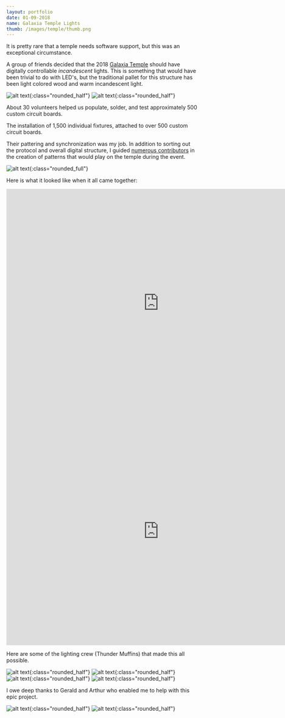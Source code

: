 ```yaml
---
layout: portfolio
date: 01-09-2018
name: Galaxia Temple Lights
thumb: /images/temple/thumb.png
---
```


It is pretty rare that a temple needs software support, but this was an exceptional circumstance.

A group of friends decided that the 2018 [Galaxia Temple](https://mamou-mani.com/project/galaxia/)
should have digitally controllable *incandescent* lights.  This is something that would have
been trivial to do with LED's, but the traditional pallet for this structure has
been light colored wood and warm incandescent light.

![alt text](/images/temple/control-boards.jpg "Control boards"){:class="rounded_half"}
![alt text](/images/temple/test-rig.jpg "Testing rig"){:class="rounded_half"}

About 30 volunteers helped us populate, solder, and test approximately 500 custom circuit boards.

The installation of 1,500 individual fixtures, attached to over 500 custom circuit boards.

Their pattering and synchronization was my job.  In addition to sorting out the protocol and
overall digital structure, I guided [numerous contributors](https://github.com/temple2018/Galaxia) in the creation of patterns that would play on the temple during the event.

![alt text](/images/temple/GalaxiaScreenshot.png "Software screenshot"){:class="rounded_full"}

Here is what it looked like when it all came together:
<iframe width="800" height="600" src="https://www.youtube.com/embed/q2JFujq0clQ" frameborder="0" allow="accelerometer; autoplay; encrypted-media; gyroscope; picture-in-picture" allowfullscreen></iframe>

<iframe width="800" height="600" src="https://www.youtube.com/embed/a88B4GH30VM" frameborder="0" allow="accelerometer; autoplay; encrypted-media; gyroscope; picture-in-picture" allowfullscreen></iframe>

Here are some of the lighting crew (Thunder Muffins) that made this all possible.

![alt text](/images/temple/crew1.jpg "Crew"){:class="rounded_half"}
![alt text](/images/temple/crew6.jpg "Crew"){:class="rounded_half"}
![alt text](/images/temple/crew4.jpg "Crew"){:class="rounded_half"}
![alt text](/images/temple/crew5.jpg "Crew"){:class="rounded_half"}

I owe deep thanks to Gerald and Arthur who enabled me to help with this epic project.

![alt text](/images/temple/arthur.png "Arthur"){:class="rounded_half"}
![alt text](/images/temple/crew3.jpg "Gerald"){:class="rounded_half"}
